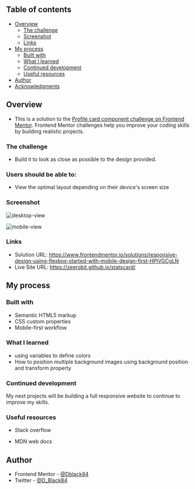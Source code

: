 ## Table of contents

- [Overview](#overview)
  - [The challenge](#the-challenge)
  - [Screenshot](#screenshot)
  - [Links](#links)
- [My process](#my-process)
  - [Built with](#built-with)
  - [What I learned](#what-i-learned)
  - [Continued development](#continued-development)
  - [Useful resources](#useful-resources)
- [Author](#author)
- [Acknowledgments](#acknowledgments)

## Overview

- This is a solution to the [Profile card component challenge on Frontend Mentor](https://www.frontendmentor.io/challenges/profile-card-component-cfArpWshJ). Frontend Mentor challenges help you improve your coding skills by building realistic projects. 


### The challenge

- Build it to look as close as possible to the design provided.


### Users should be able to:

- View the optimal layout depending on their device's screen size


### Screenshot

![desktop-view](https://user-images.githubusercontent.com/49578782/127720359-80682005-5a69-4765-8c20-3d384e731199.jpg)

![mobile-view](https://user-images.githubusercontent.com/49578782/127720407-ede99518-f60e-4d6e-bd44-0ee993ac6cd1.jpg)


### Links

- Solution URL: https://www.frontendmentor.io/solutions/responsive-design-using-flexbox-started-with-mobile-design-first-HPlVGCgLN
- Live Site URL: https://zeerobit.github.io/statscard/

## My process

### Built with
- Semantic HTML5 markup
- CSS custom properties
- Mobile-first workflow

### What I learned
- using variables to define colors
- How to position multiple background images using background position and transform property


### Continued development

My next projects will be building a full responsive website to continue to improve my skills.


### Useful resources

- Stack overflow

- MDN web docs


## Author

- Frontend Mentor - [@Dblack84](https://www.frontendmentor.io/profile/Dblack84)
- Twitter - [@D_Black84](https://www.twitter.com/D_Black84)

